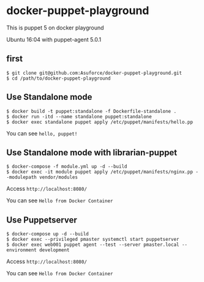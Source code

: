 # docker-puppet-playground

This is puppet 5 on docker playground

Ubuntu 16:04 with puppet-agent 5.0.1

## first

```console
$ git clone git@github.com:Asuforce/docker-puppet-playground.git
$ cd /path/to/docker-puppet-playground
```

## Use Standalone mode

```console
$ docker build -t puppet:standalone -f Dockerfile-standalone .
$ docker run -itd --name standalone puppet:standalone
$ docker exec standalone puppet apply /etc/puppet/manifests/hello.pp
```

You can see `hello, puppet!`

## Use Standalone mode with librarian-puppet

```console
$ docker-compose -f module.yml up -d --build
$ docker exec -it module puppet apply /etc/puppet/manifests/nginx.pp --modulepath vendor/modules
```

Access `http://localhost:8080/`

You can see `Hello from Docker Container`

## Use Puppetserver

```console
$ docker-compose up -d --build
$ docker exec --privileged pmaster systemctl start puppetserver
$ docker exec web001 puppet agent --test --server pmaster.local --environment development
```

Access `http://localhost:8080/`

You can see `Hello from Docker Container`

